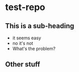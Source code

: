 # test-repo
## This is a sub-heading
* it seems easy
* no it's not
* What's the problem?
## Other stuff

